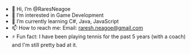 - 👋 Hi, I’m @RaresNeagoe
- 👀 I’m interested in Game Development
- 🌱 I’m currently learning C#, Java, JavaScript
- 📫 How to reach me: Email: raresh.neagoe@gmail.com
- ⚡ Fun fact: I have been playing tennis for the past 5 years (with a coach) and I'm still pretty bad at it.

<!---
RaresNeagoe/RaresNeagoe is a ✨ special ✨ repository because its `README.md` (this file) appears on your GitHub profile.
You can click the Preview link to take a look at your changes.
--->
